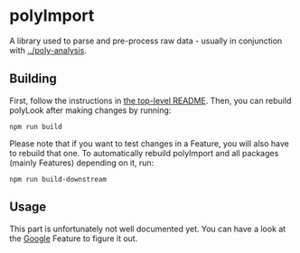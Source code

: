 # polyImport

A library used to parse and pre-process raw data - usually in conjunction with
[../poly-analysis](../poly-analysis).

## Building

First, follow the instructions in [the top-level README](../../README.md). Then,
you can rebuild polyLook after making changes by running:

    npm run build

Please note that if you want to test changes in a Feature, you will also have to
rebuild that one. To automatically rebuild polyImport and all packages (mainly
Features) depending on it, run:

    npm run build-downstream

## Usage

This part is unfortunately not well documented yet. You can have a look at the
[Google](../../features/google) Feature to figure it out.
